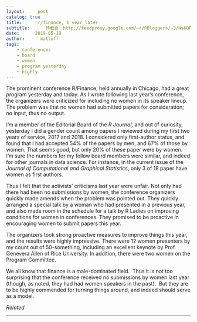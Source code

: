 ```yaml
---
layout:     post
catalog: true
title:      r/finance, 1 year later
subtitle:      转载自：http://feedproxy.google.com/~r/RBloggers/~3/Ns6QPNkDb0Y/
date:      2019-05-19
author:      matloff
tags:
    - conferences
    - board
    - women
    - program yesterday
    - highly
---
```






The prominent conference R/Finance, held annually in Chicago, had a great program yesterday and today. As I wrote following last year’s conference, the organizers were criticized for including no women in its speaker lineup. The problem was that no women had submitted papers for consideration; no input, thus no output.

I’m a member of the Editorial Board of the *R Journal,* and out of curiosity, yesterday I did a gender count among papers I reviewed during my first two years of service, 2017 and 2018. I considered only first-author status, and found that I had accepted 54% of the papers by men, and 67% of those by women. That seems good, but only 20% of these paper were by women. I’m sure the numbers for my fellow board members were similar, and indeed for other journals in data science. For instance, in the current issue of the *Journal of Computational and Graphical Statistics*, only 3 of 18 paper have women as first authors.

Thus I felt that the activists’ criticisms last year were unfair. Not only had there had been no submissions by women, the conference organizers quickly made amends when the problem was pointed out. They quickly arranged a special talk by a woman who had presented in a previous year, and also made room in the schedule for a talk by R Ladies on improving conditions for women in conferences. They promised to be proactive in encouraging women to submit papers this year.

The organizers took strong proactive measures to improve things this year, and the results were highly impressive. There were 12 women presenters by my count out of 50-something, including an excellent keynote by Prof. Genevera Allen of Rice University. In addition, there were two women on the Program Committee.

We all know that finance is a male-dominated field.  Thus it is not too surprising that the conference received no submissions by women last year (though, as noted, they had had women speakers in the past).  But they are to be highly commended for turning things around, and indeed should serve as a model.


*Related*








---
